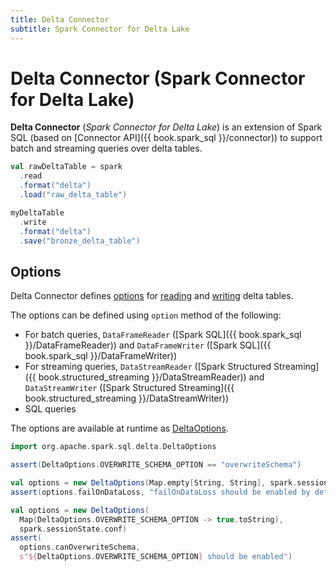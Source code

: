 ```yaml
---
title: Delta Connector
subtitle: Spark Connector for Delta Lake
---
```


# Delta Connector (Spark Connector for Delta Lake)

**Delta Connector** (_Spark Connector for Delta Lake_) is an extension of Spark SQL (based on [Connector API]({{ book.spark_sql }}/connector)) to support batch and streaming queries over delta tables.

```scala
val rawDeltaTable = spark
  .read
  .format("delta")
  .load("raw_delta_table")
```

```scala
myDeltaTable
  .write
  .format("delta")
  .save("bronze_delta_table")
```

## Options

Delta Connector defines [options](options.md) for [reading](DeltaReadOptions.md) and [writing](DeltaWriteOptionsImpl.md) delta tables.

The options can be defined using `option` method of the following:

* For batch queries, `DataFrameReader` ([Spark SQL]({{ book.spark_sql }}/DataFrameReader)) and `DataFrameWriter` ([Spark SQL]({{ book.spark_sql }}/DataFrameWriter))
* For streaming queries, `DataStreamReader` ([Spark Structured Streaming]({{ book.structured_streaming }}/DataStreamReader)) and `DataStreamWriter` ([Spark Structured Streaming]({{ book.structured_streaming }}/DataStreamWriter))
* SQL queries

The options are available at runtime as [DeltaOptions](DeltaOptions.md).

```scala
import org.apache.spark.sql.delta.DeltaOptions
```

```scala
assert(DeltaOptions.OVERWRITE_SCHEMA_OPTION == "overwriteSchema")
```

```scala
val options = new DeltaOptions(Map.empty[String, String], spark.sessionState.conf)
assert(options.failOnDataLoss, "failOnDataLoss should be enabled by default")
```

```scala
val options = new DeltaOptions(
  Map(DeltaOptions.OVERWRITE_SCHEMA_OPTION -> true.toString),
  spark.sessionState.conf)
assert(
  options.canOverwriteSchema,
  s"${DeltaOptions.OVERWRITE_SCHEMA_OPTION} should be enabled")
```
